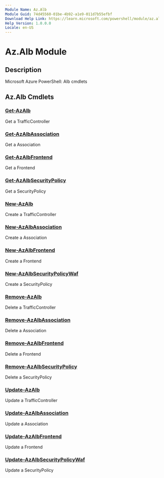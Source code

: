 ```yaml
---
Module Name: Az.Alb
Module Guid: 74d45560-01be-4b92-a1e9-011d7b55efbf
Download Help Link: https://learn.microsoft.com/powershell/module/az.alb
Help Version: 1.0.0.0
Locale: en-US
---
```


# Az.Alb Module
## Description
Microsoft Azure PowerShell: Alb cmdlets

## Az.Alb Cmdlets
### [Get-AzAlb](Get-AzAlb.md)
Get a TrafficController

### [Get-AzAlbAssociation](Get-AzAlbAssociation.md)
Get a Association

### [Get-AzAlbFrontend](Get-AzAlbFrontend.md)
Get a Frontend

### [Get-AzAlbSecurityPolicy](Get-AzAlbSecurityPolicy.md)
Get a SecurityPolicy

### [New-AzAlb](New-AzAlb.md)
Create a TrafficController

### [New-AzAlbAssociation](New-AzAlbAssociation.md)
Create a Association

### [New-AzAlbFrontend](New-AzAlbFrontend.md)
Create a Frontend

### [New-AzAlbSecurityPolicyWaf](New-AzAlbSecurityPolicyWaf.md)
Create a SecurityPolicy

### [Remove-AzAlb](Remove-AzAlb.md)
Delete a TrafficController

### [Remove-AzAlbAssociation](Remove-AzAlbAssociation.md)
Delete a Association

### [Remove-AzAlbFrontend](Remove-AzAlbFrontend.md)
Delete a Frontend

### [Remove-AzAlbSecurityPolicy](Remove-AzAlbSecurityPolicy.md)
Delete a SecurityPolicy

### [Update-AzAlb](Update-AzAlb.md)
Update a TrafficController

### [Update-AzAlbAssociation](Update-AzAlbAssociation.md)
Update a Association

### [Update-AzAlbFrontend](Update-AzAlbFrontend.md)
Update a Frontend

### [Update-AzAlbSecurityPolicyWaf](Update-AzAlbSecurityPolicyWaf.md)
Update a SecurityPolicy

